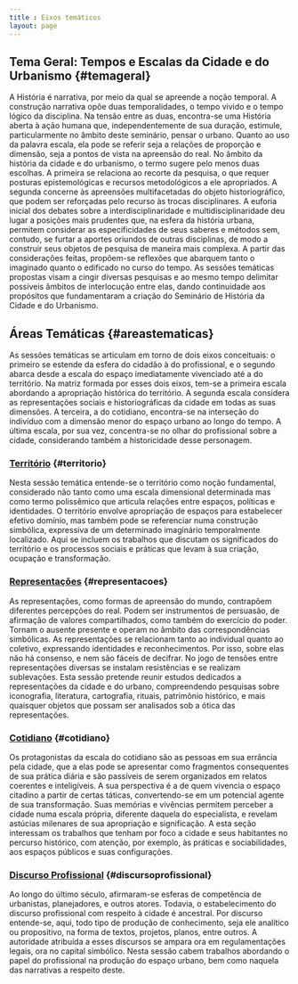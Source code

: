 ```yaml
---
title : Eixos temáticos
layout: page
---
```


## Tema Geral: Tempos e Escalas da Cidade e do Urbanismo {#temageral}

A História é narrativa, por meio da qual se apreende a noção temporal. A
construção narrativa opõe duas temporalidades, o tempo vivido e o tempo
lógico da disciplina. Na tensão entre as duas, encontra-se uma História
aberta à ação humana que, independentemente de sua duração, estimule,
particularmente no âmbito deste seminário, pensar o urbano. Quanto ao
uso da palavra escala, ela pode se referir seja a relações de proporção
e dimensão, seja a pontos de vista na apreensão do real. No âmbito da
história da cidade e do urbanismo, o termo sugere pelo menos duas
escolhas. A primeira se relaciona ao recorte da pesquisa, o que requer
posturas epistemológicas e recursos metodológicos a ele apropriados. A
segunda concerne às apreensões multifacetadas do objeto historiográfico,
que podem ser reforçadas pelo recurso às trocas disciplinares. A euforia
inicial dos debates sobre a interdisciplinaridade e
multidisciplinaridade deu lugar a posições mais prudentes que, na esfera
da história urbana, permitem considerar as especificidades de seus
saberes e métodos sem, contudo, se furtar a aportes oriundos de outras
disciplinas, de modo a construir seus objetos de pesquisa de maneira
mais complexa. A partir das considerações feitas, propõem-se reflexões
que abarquem tanto o imaginado quanto o edificado no curso do tempo. As
sessões temáticas propostas visam a cingir diversas pesquisas e ao mesmo
tempo delimitar possíveis âmbitos de interlocução entre elas, dando
continuidade aos propósitos que fundamentaram a criação do Seminário de
História da Cidade e do Urbanismo.

## Áreas Temáticas {#areastematicas}

As sessões temáticas se articulam em torno de dois eixos conceituais: o
primeiro se estende da esfera do cidadão à do profissional, e o segundo
abarca desde a escala do espaço imediatamente vivenciado até a do
território. Na matriz formada por esses dois eixos, tem-se a primeira
escala abordando a apropriação histórica do território. A segunda escala
considera as representações sociais e historiográficas da cidade em
todas as suas dimensões. A terceira, a do cotidiano, encontra-se na
interseção do indivíduo com a dimensão menor do espaço urbano ao longo
do tempo. A última escala, por sua vez, concentra-se no olhar do
profissional sobre a cidade, considerando também a historicidade desse
personagem.

### [Território](territorio.md) {#territorio}

Nesta sessão temática entende-se o território como noção fundamental,
considerado não tanto como uma escala dimensional determinada mas como
termo polissêmico que articula relações entre espaços, políticas e
identidades. O território envolve apropriação de espaços para
estabelecer efetivo domínio, mas também pode se referenciar numa
construção simbólica, expressiva de um determinado imaginário
temporalmente localizado. Aqui se incluem os trabalhos que discutam os
significados do território e os processos sociais e práticas que levam à
sua criação, ocupação e transformação.

### [Representações](representacoes.md) {#representacoes}

As representações, como formas de apreensão do mundo, contrapõem
diferentes percepções do real. Podem ser instrumentos de persuasão, de
afirmação de valores compartilhados, como também do exercício do poder.
Tornam o ausente presente e operam no âmbito das correspondências
simbólicas. As representações se relacionam tanto ao individual quanto
ao coletivo, expressando identidades e reconhecimentos. Por isso, sobre
elas não há consenso, e nem são fáceis de decifrar. No jogo de tensões
entre representações diversas se instalam resistências e se realizam
sublevações. Esta sessão pretende reunir estudos dedicados a
representações da cidade e do urbano, compreendendo pesquisas sobre
iconografia, literatura, cartografia, rituais, patrimônio histórico, e
mais quaisquer objetos que possam ser analisados sob a ótica das
representações.

### [Cotidiano](cotidiano.md) {#cotidiano}

Os protagonistas da escala do cotidiano são as pessoas em sua errância
pela cidade, que a elas pode se apresentar como fragmentos consequentes
de sua prática diária e são passíveis de serem organizados em relatos
coerentes e inteligíveis. A sua perspectiva é a de quem vivencia o
espaço citadino a partir de certas táticas, convertendo-se em um
potencial agente de sua transformação. Suas memórias e vivências
permitem perceber a cidade numa escala própria, diferente daquela do
especialista, e revelam astúcias milenares de sua apropriação e
significação. A esta seção interessam os trabalhos que tenham por foco a
cidade e seus habitantes no percurso histórico, com atenção, por
exemplo, às práticas e sociabilidades, aos espaços públicos e suas
configurações.

### [Discurso Profissional](discurso.md) {#discursoprofissional}

Ao longo do último século, afirmaram-se esferas de competência de
urbanistas, planejadores, e outros atores. Todavia, o estabelecimento do
discurso profissional com respeito à cidade é ancestral. Por discurso
entende-se, aqui, todo tipo de produção de conhecimento, seja ele
analítico ou propositivo, na forma de textos, projetos, planos, entre
outros. A autoridade atribuída a esses discursos se ampara ora em
regulamentações legais, ora no capital simbólico. Nesta sessão cabem
trabalhos abordando o papel do profissional na produção do espaço
urbano, bem como naquela das narrativas a respeito deste.


